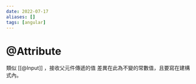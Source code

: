 ```yaml
---
date: 2022-07-17
aliases: []
tags: [angular]
---
```


# @Attribute

類似 [[@Input]] ，接收父元件傳遞的值
差異在此為不變的常數值，且要寫在建構式內。

```ts

```
